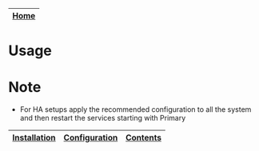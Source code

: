 | [Home](../README.md) |
|--------------------------------------------|

# Usage


# Note 
* For HA setups apply the recommended configuration to all the system and then restart the services starting with Primary

| [Installation](./setup.md#installation) | [Configuration](./setup.md#configuration) | [Contents](./contents.md) |
|-----------------------------------------|-------------------------------------------|---------------------------|